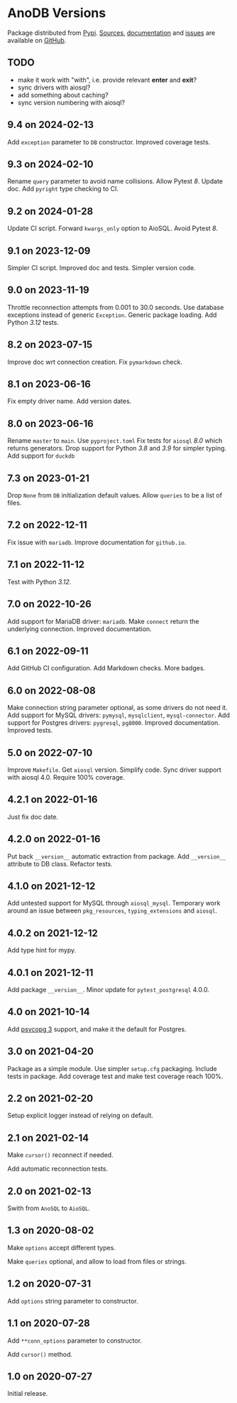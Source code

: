 # AnoDB Versions

Package distributed from [Pypi](https://pypi.org/project/anodb/).
[Sources](https://github.com/zx80/anodb),
[documentation](https://zx80.github.io/anodb/) and
[issues](https://github.com/zx80/anodb/issues)
are available on [GitHub](https://github.com/).

## TODO

- make it work with "with", i.e. provide relevant __enter__ and __exit__?
- sync drivers with aiosql?
- add something about caching?
- sync version numbering with aiosql?

## 9.4 on 2024-02-13

Add `exception` parameter to `DB` constructor.
Improved coverage tests.

## 9.3 on 2024-02-10

Rename `query` parameter to avoid name collisions.
Allow Pytest _8_.
Update doc.
Add `pyright` type checking to CI.

## 9.2 on 2024-01-28

Update CI script.
Forward `kwargs_only` option to AioSQL.
Avoid Pytest _8_.

## 9.1 on 2023-12-09

Simpler CI script.
Improved doc and tests.
Simpler version code.

## 9.0 on 2023-11-19

Throttle reconnection attempts from 0.001 to 30.0 seconds.
Use database exceptions instead of generic `Exception`.
Generic package loading.
Add Python _3.12_ tests.

## 8.2 on 2023-07-15

Improve doc wrt connection creation.
Fix `pymarkdown` check.

## 8.1 on 2023-06-16

Fix empty driver name.
Add version dates.

## 8.0 on 2023-06-16

Rename `master` to `main`.
Use `pyproject.toml`
Fix tests for `aiosql` *8.0* which returns generators.
Drop support for Python *3.8* and *3.9* for simpler typing.
Add support for `duckdb`

## 7.3 on 2023-01-21

Drop `None` from `DB` initialization default values.
Allow `queries` to be a list of files.

## 7.2 on 2022-12-11

Fix issue with `mariadb`.
Improve documentation for `github.io`.

## 7.1 on 2022-11-12

Test with Python *3.12*.

## 7.0 on 2022-10-26

Add support for MariaDB driver: `mariadb`.
Make `connect` return the underlying connection.
Improved documentation.

## 6.1 on 2022-09-11

Add GitHub CI configuration.
Add Markdown checks.
More badges.

## 6.0 on 2022-08-08

Make connection string parameter optional, as some drivers do not need it.
Add support for MySQL drivers: `pymysql`, `mysqlclient`, `mysql-connector`.
Add support for Postgres drivers: `pygresql`, `pg8000`.
Improved documentation.
Improved tests.

## 5.0 on 2022-07-10

Improve `Makefile`.
Get `aiosql` version.
Simplify code.
Sync driver support with aiosql 4.0.
Require 100% coverage.

## 4.2.1 on 2022-01-16

Just fix doc date.

## 4.2.0 on 2022-01-16

Put back `__version__` automatic extraction from package.
Add `__version__` attribute to DB class.
Refactor tests.

## 4.1.0 on 2021-12-12

Add untested support for MySQL through `aiosql_mysql`.
Temporary work around an issue between `pkg_resources`, `typing_extensions` and `aiosql`.

## 4.0.2 on 2021-12-12

Add type hint for mypy.

## 4.0.1 on 2021-12-11

Add package `__version__`.
Minor update for `pytest_postgresql` 4.0.0.

## 4.0 on 2021-10-14

Add [psycopg 3](https://www.psycopg.org/psycopg3/) support, and make it the
default for Postgres.

## 3.0 on 2021-04-20

Package as a simple module.
Use simpler `setup.cfg` packaging.
Include tests in package.
Add coverage test and make test coverage reach 100%.

## 2.2 on 2021-02-20

Setup explicit logger instead of relying on default.

## 2.1 on 2021-02-14

Make `cursor()` reconnect if needed.

Add automatic reconnection tests.

## 2.0 on 2021-02-13

Swith from `AnoSQL` to `AioSQL`.

## 1.3 on 2020-08-02

Make `options` accept different types.

Make `queries` optional, and allow to load from files or strings.

## 1.2 on 2020-07-31

Add `options` string parameter to constructor.

## 1.1 on 2020-07-28

Add `**conn_options` parameter to constructor.

Add `cursor()` method.

## 1.0 on 2020-07-27

Initial release.
